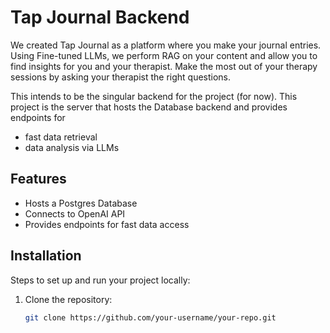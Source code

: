 # Tap Journal Backend

We created Tap Journal as a platform where you make your journal entries.
Using Fine-tuned LLMs, we perform RAG on your content and allow you to find insights for you and your therapist.
Make the most out of your therapy sessions by asking your therapist the right questions.

This intends to be the singular backend for the project (for now).
This project is the server that hosts the Database backend and provides endpoints for

- fast data retrieval
- data analysis via LLMs

## Features

- Hosts a Postgres Database
- Connects to OpenAI API
- Provides endpoints for fast data access

## Installation

Steps to set up and run your project locally:

1. Clone the repository:
   ```bash
   git clone https://github.com/your-username/your-repo.git
   ```
